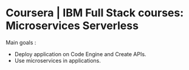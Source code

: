 # Coursera | IBM Full Stack courses: Microservices Serverless

Main goals :

- Deploy application on Code Engine and Create APIs.
- Use microservices in applications.
